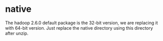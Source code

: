 # native
The hadoop 2.6.0 default package is the 32-bit version, we are replacing it with 64-bit version. Just replace the native directory using this directory after unzip.
